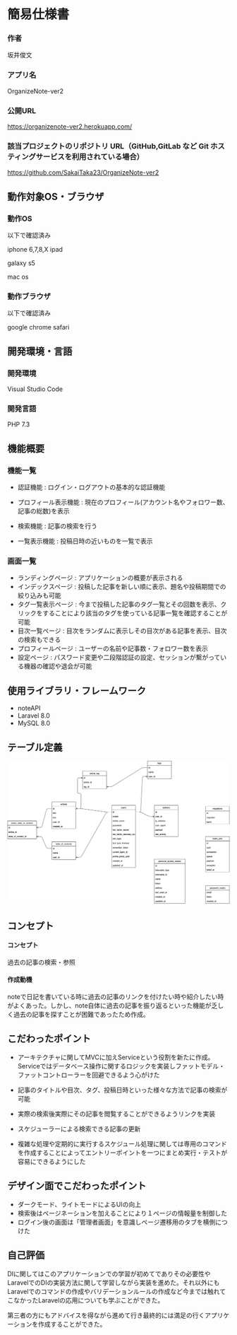 # 簡易仕様書

### 作者
坂井俊文
### アプリ名
OrganizeNote-ver2

### 公開URL
https://organizenote-ver2.herokuapp.com/

### 該当プロジェクトのリポジトリ URL（GitHub,GitLab など Git ホスティングサービスを利用されている場合）
https://github.com/SakaiTaka23/OrganizeNote-ver2

## 動作対象OS・ブラウザ

### 動作OS

以下で確認済み

iphone 6,7,8,X ipad

galaxy s5

mac os

### 動作ブラウザ

以下で確認済み

google chrome safari

## 開発環境・言語

### 開発環境
Visual Studio Code

### 開発言語
PHP 7.3

## 機能概要

### 機能一覧
- 認証機能 : ログイン・ログアウトの基本的な認証機能
- プロフィール表示機能 : 現在のプロフィール(アカウント名やフォロワー数、記事の総数)を表示

- 検索機能 : 記事の検索を行う
- 一覧表示機能 : 投稿日時の近いものを一覧で表示

### 画面一覧
- ランディングページ : アプリケーションの概要が表示される
- インデックスページ : 投稿した記事を新しい順に表示、題名や投稿期間での絞り込みも可能
- タグ一覧表示ページ : 今まで投稿した記事のタグ一覧とその回数を表示、クリックをすることにより該当のタグを使っている記事一覧を確認することが可能
- 目次一覧ページ : 目次をランダムに表示しその目次がある記事を表示、目次の検索もできる
- プロフィールページ : ユーザーの名前や記事数・フォロワー数を表示
- 設定ページ : パスワード変更や二段階認証の設定、セッションが繋がっている機器の確認や退会が可能

## 使用ライブラリ・フレームワーク
- noteAPI
- Laravel 8.0
- MySQL 8.0

## テーブル定義

![Untitled Diagram](./Diagram.png)

## コンセプト

#### コンセプト

過去の記事の検索・参照

#### 作成動機

noteで日記を書いている時に過去の記事のリンクを付けたい時や紹介したい時がよくあった。しかし、note自体に過去の記事を振り返るといった機能が乏しく過去の記事を探すことが困難であったため作成。

## こだわったポイント

- アーキテクチャに関してMVCに加えServiceという役割を新たに作成。Serviceではデータベース操作に関するロジックを実装しファットモデル・ファットコントローラーを回避できるよう心がけた

- 記事のタイトルや目次、タグ、投稿日時といった様々な方法で記事の検索が可能
- 実際の検索後実際にその記事を閲覧することができるようリンクを実装
- スケジューラーによる検索できる記事の更新
- 複雑な処理や定期的に実行するスケジュール処理に関しては専用のコマンドを作成することによってエントリーポイントを一つにまとめ実行・テストが容易にできるようにした

## デザイン面でこだわったポイント

- ダークモード、ライトモードによるUIの向上
- 検索後はページネーションを加えることにより１ページの情報量を制御した
- ログイン後の画面は「管理者画面」を意識しページ遷移用のタブを横側につけた

## 自己評価

DIに関してはこのアプリケーションでの学習が初めてでありその必要性やLaravelでのDIの実装方法に関して学習しながら実装を進めた。それ以外にもLaravelでのコマンドの作成やバリデーションルールの作成など今までは触れてこなかったLaravelの応用についても学ぶことができた。

第三者の方にもアドバイスを得ながら進めて行き最終的には満足の行くアプリケーションを作成することができた。
